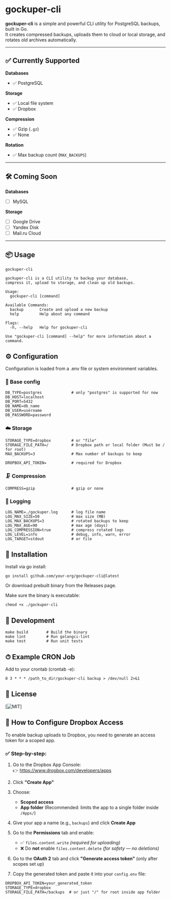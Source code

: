 # gockuper-cli

**gockuper-cli** is a simple and powerful CLI utility for PostgreSQL backups, built in Go.  
It creates compressed backups, uploads them to cloud or local storage, and rotates old archives automatically.

---

## ✅ Currently Supported

**Databases**
- ✅ PostgreSQL

**Storage**
- ✅ Local file system
- ✅ Dropbox

**Compression**
- ✅ Gzip (`.gz`)
- ✅ None

**Rotation**
- ✅ Max backup count (`MAX_BACKUPS`)

---

## 🛠️ Coming Soon

**Databases**
- [ ] MySQL

**Storage**
- [ ] Google Drive
- [ ] Yandex Disk
- [ ] Mail.ru Cloud

---

## 📦 Usage

```shell
gockuper-cli

gockuper-cli is a CLI utility to backup your database,
compress it, upload to storage, and clean up old backups.

Usage:
  gockuper-cli [command]

Available Commands:
  backup       Create and upload a new backup
  help         Help about any command

Flags:
  -h, --help   Help for gockuper-cli

Use "gockuper-cli [command] --help" for more information about a command.
```

## ⚙️ Configuration

Configuration is loaded from a .env file or system environment variables.

### 🧱 Base config

```
DB_TYPE=postgres             # only "postgres" is supported for now
DB_HOST=localhost
DB_PORT=5432
DB_NAME=db_name
DB_USER=username
DB_PASSWORD=password
```

### ☁️ Storage

```
STORAGE_TYPE=dropbox         # or "file"
STORAGE_FILE_PATH=/          # Dropbox path or local folder (Must be / for root)
MAX_BACKUPS=3                # Max number of backups to keep

DROPBOX_API_TOKEN=           # required for Dropbox
```

### 🗜 Compression

```
COMPRESS=gzip                # gzip or none
```

### 📃 Logging
```
LOG_NAME=./gockuper.log      # log file name
LOG_MAX_SIZE=50              # max size (MB)
LOG_MAX_BACKUPS=3            # rotated backups to keep
LOG_MAX_AGE=90               # max age (days)
LOG_COMPRESSION=true         # compress rotated logs
LOG_LEVEL=info               # debug, info, warn, error
LOG_TARGET=stdout            # or file
```

## 🚀 Installation

Install via go install:
```
go install github.com/your-org/gockuper-cli@latest
```
Or download prebuilt binary from the Releases page.

Make sure the binary is executable:
```
chmod +x ./gockuper-cli
```

## 🧪 Development
```
make build        # Build the binary
make lint         # Run golangci-lint
make test         # Run unit tests
```

## ⏱ Example CRON Job

Add to your crontab (crontab -e):
```
0 3 * * * /path_to_dir/gockuper-cli backup > /dev/null 2>&1
```

## 🪪 License
[![MIT](https://github.com/dnagikh/gockuper-cli/blob/main/LICENSE)]


## 🔐 How to Configure Dropbox Access

To enable backup uploads to Dropbox, you need to generate an access token for a scoped app.

### ✅ Step-by-step:

1. Go to the Dropbox App Console:  
   👉 https://www.dropbox.com/developers/apps

2. Click **"Create App"**

3. Choose:
    - **Scoped access**
    - **App folder** (Recommended: limits the app to a single folder inside `/Apps/`)

4. Give your app a name (e.g., `backups`) and click **Create App**

5. Go to the **Permissions** tab and enable:
    - ✅ `files.content.write` *(required for uploading)*
    - ❌ Do **not** enable `files.content.delete` *(for safety — no deletions)*

6. Go to the **OAuth 2** tab and click **"Generate access token"** (only after scopes set up)

7. Copy the generated token and paste it into your `config.env` file:

```env
DROPBOX_API_TOKEN=your_generated_token
STORAGE_TYPE=dropbox
STORAGE_FILE_PATH=/backups  # or just "/" for root inside app folder
```